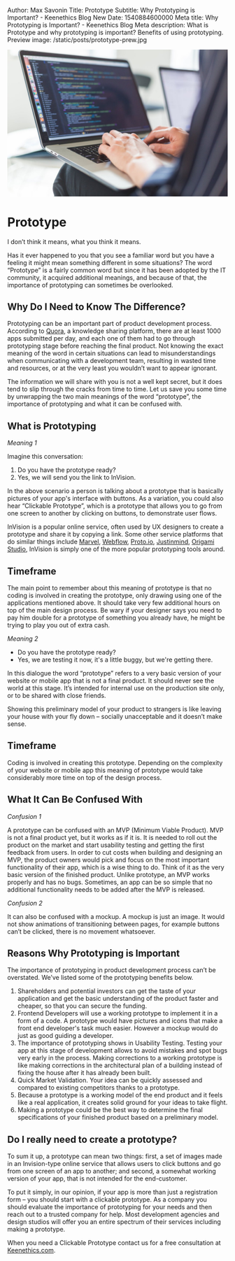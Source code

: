 Author: Max Savonin
Title: Prototype
Subtitle: Why Prototyping is Important? - Keenethics Blog
New Date: 1540884600000
Meta title: Why Prototyping is Important? - Keenethics Blog
Meta description: What is Prototype and why prototyping is important? Benefits of using prototyping.
Preview image: /static/posts/prototype-prew.jpg

![Prototype](/static/posts/prototype.jpg)

# Prototype
I don’t think it means, what you think it means.

Has it ever happened to you that you see a familiar word but you have a feeling it might mean something different in some situations? The word “Prototype” is a fairly common word but since it has been adopted by the IT community, it acquired additional meanings, and because of that, the importance of prototyping can sometimes be overlooked.

## Why Do I Need to Know The Difference?

Prototyping can be an important part of product development process. According to [Quora](https://www.quora.com/How-many-apps-are-submitted-to-Apples-App-Store-on-an-average-day), a knowledge sharing platform, there are at least 1000 apps submitted per day, and each one of them had to go through prototyping stage before reaching the final product. Not knowing the exact meaning of the word in certain situations can lead to misunderstandings when communicating with a development team, resulting in wasted time and resources, or at the very least you wouldn’t want to appear ignorant.

The information we will share with you is not a well kept secret, but it does tend to slip through the cracks from time to time. Let us save you some time by unwrapping the two main meanings of the word “prototype”, the importance of prototyping and what it can be confused with. 

## What is Prototyping

*Meaning 1*

Imagine this conversation:
1. Do you have the prototype ready?
2. Yes, we will send you the link to InVision.

In the above scenario a person is talking about a prototype that is basically pictures of your app's interface with buttons. As a variation, you could also hear 
“Clickable Prototype”, which is a prototype that allows you to go from one screen to another by clicking on buttons, to demonstrate user flows.

InVision is a popular online service, often used by UX designers to create a prototype and share it by copying a link. Some other service platforms that do similar things include  [Marvel](https://marvelapp.com/), [Webflow](https://webflow.com/), [Proto.io](https://proto.io/), [Justinmind](https://www.justinmind.com/), [Origami Studio](https://origami.design/), InVision is simply one of the more popular prototyping tools around.

## Timeframe

The main point to remember about this meaning of prototype is that no coding is involved in creating the prototype, only drawing using one of the applications mentioned above. It should take very few additional hours on top of the main design process. Be wary if your designer says you need to pay him double for a prototype of something you already have, he might be trying to play you out of extra cash.

*Meaning 2*
-  Do you have the prototype ready?
-  Yes, we are testing it now, it's a little buggy, but we're getting there.

In this dialogue the word “prototype” refers to a very basic version of your website or mobile app that is not a final product. It should never see the world at this stage. It’s intended for internal use on the production site only, or to be shared with close friends.

Showing this preliminary model of your product to strangers is like leaving your house with your fly down – socially unacceptable and it doesn’t make sense.

## Timeframe

Coding is involved in creating this prototype. Depending on the complexity of your website or mobile app this meaning of prototype would take considerably more time on top of the design process.

## What It Can Be Confused With

*Confusion 1*

A prototype can be confused with an MVP (Minimum Viable Product). MVP is not a final product yet, but it works as if it is. It is needed to roll out the product on the market and start usability testing and getting the first feedback from users. In order to cut costs when building and designing an MVP, the product owners would pick and focus on the most important functionality of their app, which is a wise thing to do. Think of it as the very basic version of the finished product. Unlike prototype, an MVP works properly and has no bugs. Sometimes, an app can be so simple that no additional functionality needs to be added after the MVP is released.

*Confusion 2*

It can also be confused with a mockup. A mockup is just an image. It would not show animations of transitioning between pages, for example buttons can’t be clicked, there is no movement whatsoever.

## Reasons Why Prototyping is Important

The importance of prototyping in product development process can’t be overstated. We’ve listed some of the prototyping benefits below.

1.  Shareholders and potential investors can get the taste of your application and get the basic understanding of the product faster and cheaper, so that you can secure the funding.
2.  Frontend Developers will use a working prototype to implement it in a form of a code. A prototype would have pictures and icons that make a front end developer's task much easier. However a mockup would do just as good guiding a developer.
3.  The importance of prototyping shows in Usability Testing. Testing your app at this stage of development allows to avoid mistakes and spot bugs very early in the process. Making corrections to a working prototype is like making corrections in the architectural plan of a building instead of fixing the house after it has already been built.
4.  Quick Market Validation. Your idea can be quickly assessed and compared to existing competitors thanks to a prototype.
5.  Because a prototype is a working model of the end product and it feels like a real application, it creates solid ground for your ideas to take flight.
6.  Making a prototype could be the best way to determine the final specifications of your finished product based on a preliminary model.

## Do I really need to create a prototype?

To sum it up, a prototype can mean  two things: first, a set of images made in an Invision-type online service that allows users to click buttons and go from one screen of an app to another; and second, a somewhat working version of your app, that is not intended for the end-customer.

To put it simply, in our opinion, if your app is more than just a registration form – you should start with a clickable prototype. As a company you should evaluate the importance of prototyping for your needs and then reach out to a trusted company for help. Most development agencies and design studios will offer you an entire spectrum of their services including making a prototype.

When you need a Clickable Prototype contact us for a free consultation at [Keenethics.com](https://keenethics.com/).